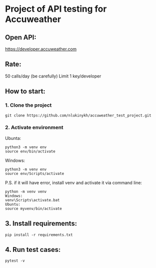 # Project of API testing for Accuweather

## Open API:
https://developer.accuweather.com

## Rate: 
50 calls/day (be carefully)
Limit 1 key/developer

## How to start:
### 1. Clone the project
```
git clone https://github.com/nlukinykh/accuweather_test_project.git
```

### 2. Activate environment
Ubunta:
```
python3 -m venv env
source env/bin/activate
```
Windows:
```
python3 -m venv env
source env/Scripts/activate
```
P.S. if it will have error, install venv and activate it via command line:
```
python -m venv venv
Windows:
venv\Scripts\activate.bat
Ubuntu:
source myvenv/bin/activate
```
## 3. Install requirements:
```
pip install -r requirements.txt
```

## 4. Run test cases:
```
pytest -v
```
